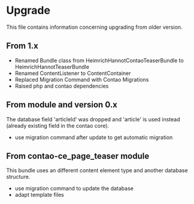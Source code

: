 # Upgrade

This file contains information concerning upgrading from older version.

## From 1.x

- Renamed Bundle class from HeimrichHannotContaoTeaserBundle to HeimrichHannotTeaserBundle
- Renamed ContentListener to ContentContainer
- Replaced Migration Command with Contao Migrations
- Raised php and contao dependencies

## From module and version 0.x

The database field 'articleId' was dropped and 'article' is used instead (already existing field in the contao core).

* use migration command after update to get automatic migration

## From contao-ce_page_teaser module

This bundle uses an different content element type and another database structure.

* use migration command to update the database
* adapt template files

